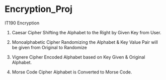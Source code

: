 # Encryption_Proj

IT190 Encryption

1. Caesar Cipher
   Shifting the Alphabet to the Right by Given Key from User.

2. Monoalphabetic Cipher
   Randomizing the Alphabet & Key Value Pair will be given from Original to Randomize

3. Vignere Cipher
   Encoded Alphabet based on Key Given & Original Alphabet.

4. Morse Code Cipher
   Alphabet is Converted to Morse Code.
